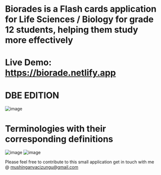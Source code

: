 # Biorades is a Flash cards application for Life Sciences / Biology for grade 12 students, helping them study more effectively
# Live Demo: https://biorade.netlify.app
# DBE EDITION
![image](https://github.com/S-ciz/Biorades/assets/95995178/da391d89-690b-42fe-82b4-c54178ba866e)

# Terminologies with their corresponding definitions
![image](https://github.com/S-ciz/Biorades/assets/95995178/b314b7f5-4311-485e-8f05-8a07f78400aa) 
![image](https://github.com/S-ciz/Biorades/assets/95995178/4c923585-04c9-4c58-b0ea-efb6c54aa32e)

Please feel free to contribute to this small application get in touch with me @ mushinganyacizungu@gmail.com

